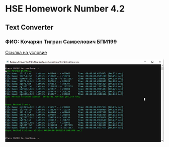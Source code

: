 # HSE Homework Number 4.2
## Text Converter
### ФИО: Кочарян Тигран Самвелович БПИ199

[Ссылка на условие](https://docs.google.com/document/d/1iQDiyBXgWBV71IYMM-40Tf7FF2EUA9ObnnPOh6fwWoc/edit)

![скрин](screenshot.jpg)
